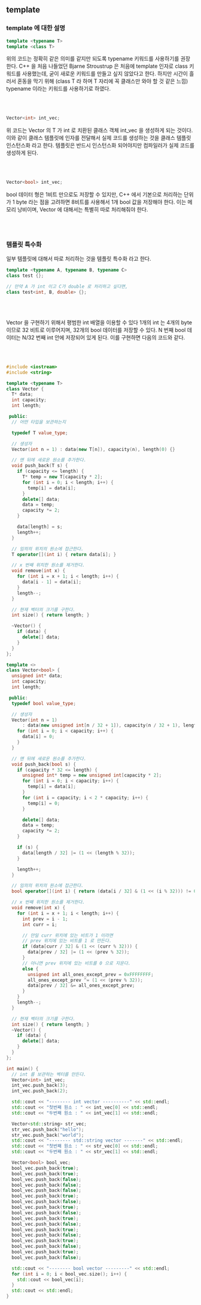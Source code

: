 ## template
### template 에 대한 설명
```cpp
template <typename T> 
template <class T>
```

위의 코드는 정확히 같은 의미를 같지만 되도록 typename 키워드를 사용하기를 권장한다. C++ 을 처음 나들었던 Bjarne Stroustrup 은 처음에 template 인자로 class 키워드를 사용했는데, 굳이 새로운 키워드를 만들고 싶지 않았다고 한다. 하지만 시간이 흘러서 혼동을 막기 위해 (class T 라 하며 T 자리에 꼭 클래스만 와야 할 것 같은 느낌) typename 이라는 키워드를 사용하기로 하였다.

<br/></br>

```cpp
Vector<int> int_vec;
```

위 코드는 Vector 의 T 가 int 로 치환된 클래스 객체 int_vec 을 생성하게 되는 것이다. 이와 같이 클래스 템플릿에 인자를 전달해서 실제 코드를 생성하는 것을 클래스 템플릿 인스턴스화 라고 한다. 템플릿은 반드시 인스턴스화 되어야지만 컴파일러가 실제 코드를 생성하게 된다.

<br/></br>

```cpp
Vector<bool> int_vec;
```

bool 데이터 형은 1비트 만으로도 저장할 수 있지만, C++ 에서 기본으로 처리하는 단위가 1 byte 라는 점을 고려하면 8비트를 사용해서 1개 bool 값을 저장해야 한다. 이는 메모리 낭비이며, Vector<bool> 에 대해서는 특별히 따로 처리해줘야 한다.

<br/></br>

### 템플릿 특수화

일부 템플릿에 대해서 따로 처리하는 것을 템플릿 특수화 라고 한다.

```cpp
template <typename A, typename B, typename C>
class test {};

// 만약 A 가 int 이고 C가 double 로 처리하고 싶다면,
class test<int, B, double> {};
```
<br/></br>

Vector<bool> 을 구현하기 위해서 평범한 int 배열을 이용할 수 있다 1개의 int 는 4개의 byte 이므로 32 비트로 이루어지며, 32개의 bool 데이터를 저장할 수 있다. N 번째 bool 데이터는 N/32 번째 int 안에 저장되어 있게 된다. 이를 구현하면 다음의 코드와 같다.

<br/></br>

```cpp
#include <iostream>
#include <string>

template <typename T>
class Vector {
  T* data;
  int capacity;
  int length;

 public:
  // 어떤 타입을 보관하는지

  typedef T value_type;

  // 생성자
  Vector(int n = 1) : data(new T[n]), capacity(n), length(0) {}

  // 맨 뒤에 새로운 원소를 추가한다.
  void push_back(T s) {
    if (capacity <= length) {
      T* temp = new T[capacity * 2];
      for (int i = 0; i < length; i++) {
        temp[i] = data[i];
      }
      delete[] data;
      data = temp;
      capacity *= 2;
    }

    data[length] = s;
    length++;
  }

  // 임의의 위치의 원소에 접근한다.
  T operator[](int i) { return data[i]; }

  // x 번째 위치한 원소를 제거한다.
  void remove(int x) {
    for (int i = x + 1; i < length; i++) {
      data[i - 1] = data[i];
    }
    length--;
  }

  // 현재 벡터의 크기를 구한다.
  int size() { return length; }

  ~Vector() {
    if (data) {
      delete[] data;
    }
  }
};

template <>
class Vector<bool> {
  unsigned int* data;
  int capacity;
  int length;

 public:
  typedef bool value_type;

  // 생성자
  Vector(int n = 1)
      : data(new unsigned int[n / 32 + 1]), capacity(n / 32 + 1), length(0) {
    for (int i = 0; i < capacity; i++) {
      data[i] = 0;
    }
  }

  // 맨 뒤에 새로운 원소를 추가한다.
  void push_back(bool s) {
    if (capacity * 32 <= length) {
      unsigned int* temp = new unsigned int[capacity * 2];
      for (int i = 0; i < capacity; i++) {
        temp[i] = data[i];
      }
      for (int i = capacity; i < 2 * capacity; i++) {
        temp[i] = 0;
      }

      delete[] data;
      data = temp;
      capacity *= 2;
    }

    if (s) {
      data[length / 32] |= (1 << (length % 32));
    }

    length++;
  }

  // 임의의 위치의 원소에 접근한다.
  bool operator[](int i) { return (data[i / 32] & (1 << (i % 32))) != 0; }

  // x 번째 위치한 원소를 제거한다.
  void remove(int x) {
    for (int i = x + 1; i < length; i++) {
      int prev = i - 1;
      int curr = i;

      // 만일 curr 위치에 있는 비트가 1 이라면
      // prev 위치에 있는 비트를 1 로 만든다.
      if (data[curr / 32] & (1 << (curr % 32))) {
        data[prev / 32] |= (1 << (prev % 32));
      }
      // 아니면 prev 위치에 있는 비트를 0 으로 지운다.
      else {
        unsigned int all_ones_except_prev = 0xFFFFFFFF;
        all_ones_except_prev ^= (1 << (prev % 32));
        data[prev / 32] &= all_ones_except_prev;
      }
    }
    length--;
  }

  // 현재 벡터의 크기를 구한다.
  int size() { return length; }
  ~Vector() {
    if (data) {
      delete[] data;
    }
  }
};

int main() {
  // int 를 보관하는 벡터를 만든다.
  Vector<int> int_vec;
  int_vec.push_back(3);
  int_vec.push_back(2);

  std::cout << "-------- int vector ----------" << std::endl;
  std::cout << "첫번째 원소 : " << int_vec[0] << std::endl;
  std::cout << "두번째 원소 : " << int_vec[1] << std::endl;

  Vector<std::string> str_vec;
  str_vec.push_back("hello");
  str_vec.push_back("world");
  std::cout << "-------- std::string vector -------" << std::endl;
  std::cout << "첫번째 원소 : " << str_vec[0] << std::endl;
  std::cout << "두번째 원소 : " << str_vec[1] << std::endl;

  Vector<bool> bool_vec;
  bool_vec.push_back(true);
  bool_vec.push_back(true);
  bool_vec.push_back(false);
  bool_vec.push_back(false);
  bool_vec.push_back(false);
  bool_vec.push_back(true);
  bool_vec.push_back(false);
  bool_vec.push_back(true);
  bool_vec.push_back(false);
  bool_vec.push_back(true);
  bool_vec.push_back(false);
  bool_vec.push_back(true);
  bool_vec.push_back(false);
  bool_vec.push_back(true);
  bool_vec.push_back(false);
  bool_vec.push_back(true);
  bool_vec.push_back(false);

  std::cout << "-------- bool vector ---------" << std::endl;
  for (int i = 0; i < bool_vec.size(); i++) {
    std::cout << bool_vec[i];
  }
  std::cout << std::endl;
}
```

